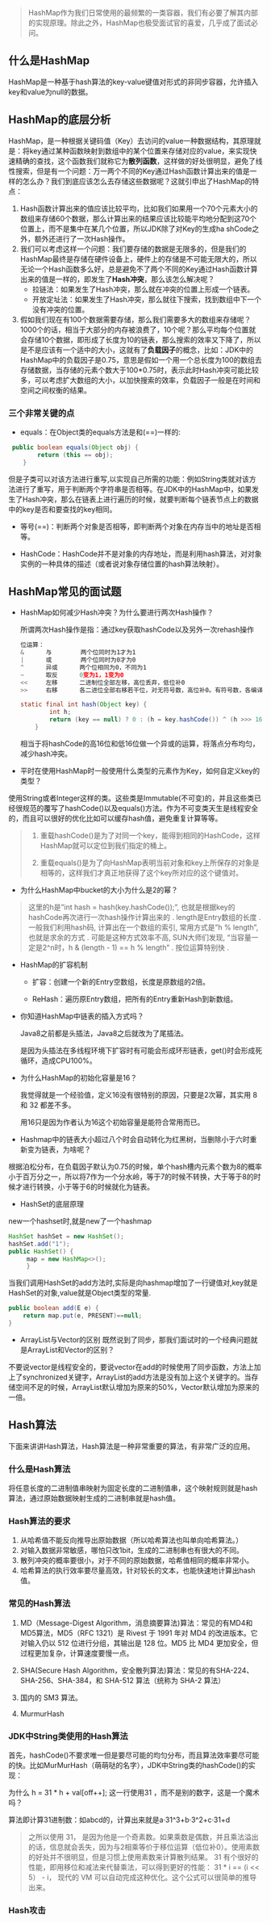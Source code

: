 > HashMap作为我们日常使用的最频繁的一类容器，我们有必要了解其内部的实现原理。除此之外，HashMap也极受面试官的喜爱，几乎成了面试必问。


## 什么是HashMap
HashMap是一种基于hash算法的key-value键值对形式的非同步容器，允许插入key和value为null的数据。

## HashMap的底层分析

HashMap，是一种根据关键码值（Key）去访问的value一种数据结构，其原理就是：将key通过某种函数映射到数组中的某个位置来存储对应的value，来实现快速精确的查找，这个函数我们就称它为**散列函数**，这样做的好处很明显，避免了线性搜索，但是有一个问题：万一两个不同的Key通过Hash函数计算出来的值是一样的怎么办？我们到底应该怎么去存储这些数据呢？这就引申出了HashMap的特点：

1. Hash函数计算出来的值应该比较平均，比如我们如果用一个70个元素大小的数组来存储60个数据，那么计算出来的结果应该比较能平均地分配到这70个位置上，而不是集中在某几个位置，所以JDK除了对Key的生成ha shCode之外，额外还进行了一次Hash操作。
2. 我们可以考虑这样一个问题：我们要存储的数据是无限多的，但是我们的HashMap最终是存储在硬件设备上，硬件上的存储是不可能无限大的，所以无论一个Hash函数多么好，总是避免不了两个不同的Key通过Hash函数计算出来的值是一样的，即发生了**Hash冲突**，那么该怎么解决呢？
   - 拉链法：如果发生了Hash冲突，那么就在冲突的位置上形成一个链表。
   - 开放定址法：如果发生了Hash冲突，那么就往下搜索，找到数组中下一个没有冲突的位置。
3. 假如我们现在有100个数据需要存储，那么我们需要多大的数组来存储呢？1000个的话，相当于大部分的内存被浪费了，10个呢？那么平均每个位置就会存储10个数据，即形成了长度为10的链表，那么搜索的效率又下降了，所以是不是应该有一个适中的大小，这就有了**负载因子**的概念，比如：JDK中的HashMap中的负载因子是0.75，意思是假如一个用一个总长度为100的数组去存储数据，当存储的元素个数大于100*0.75时，表示此时Hash冲突可能比较多，可以考虑扩大数组的大小，以加快搜索的效率，负载因子一般是在时间和空间之间权衡的结果。

### 三个非常关键的点

- equals：在Object类的equals方法是和(==)一样的:

```java
 public boolean equals(Object obj) {
        return (this == obj);
    }
```
但是子类可以对该方法进行重写,以实现自己所需的功能：例如String类就对该方法进行了重写，用于判断两个字符串是否相等。在JDK中的HashMap中，如果发生了Hash冲突，那么在链表上进行遍历的时候，就要判断每个链表节点上的数据中的key是否和要查找的key相同。

- 等号(==)：判断两个对象是否相等，即判断两个对象在内存当中的地址是否相等。

- HashCode：HashCode并不是对象的内存地址，而是利用hash算法，对对象实例的一种具体的描述（或者说对象存储位置的hash算法映射）。



## HashMap常见的面试题

- HashMap如何减少Hash冲突？为什么要进行两次Hash操作？

  所谓两次Hash操作是指：通过key获取hashCode以及另外一次rehash操作

  ```js
  位运算：
  &      与        两个位同时为1才为1 
  |      或        两个位同时为0才为0
  ^      异或      两个位相同为0，不同为1
  ~      取反      0变为1，1变为0
  <<     左移      二进制位全部左移，高位丢弃，低位补0
  >>     右移      各二进位全部右移若干位，对无符号数，高位补0。有符号数，各编译器处理方法不一样，有的补符号位（算术右移），有的补0（逻辑右移）
  ```

  ```java
  static final int hash(Object key) {
          int h;
          return (key == null) ? 0 : (h = key.hashCode()) ^ (h >>> 16);
      }
  ```

  相当于将hashCode的高16位和低16位做一个异或的运算，将落点分布均匀，减少hash冲突。

- 平时在使用HashMap时一般使用什么类型的元素作为Key，如何自定义key的类型？

使用String或者Integer这样的类。这些类是Immutable(不可变)的，并且这些类已经很规范的覆写了hashCode()以及equals()方法。作为不可变类天生是线程安全的，而且可以很好的优化比如可以缓存hash值，避免重复计算等等。

>1. 重载hashCode()是为了对同一个key，能得到相同的HashCode，这样HashMap就可以定位到我们指定的桶上。
>
>2. 重载equals()是为了向HashMap表明当前对象和key上所保存的对象是相等的，这样我们才真正地获得了这个key所对应的这个键值对。

- 为什么HashMap中bucket的大小为什么是2的幂？

>这里的h是”int hash = hash(key.hashCode());”, 也就是根据key的hashCode再次进行一次hash操作计算出来的 . 
length是Entry数组的长度 . 
一般我们利用hash码, 计算出在一个数组的索引, 常用方式是”h % length”, 也就是求余的方式 . 
可能是这种方式效率不高, SUN大师们发现, “当容量一定是2^n时，h & (length - 1) == h % length” . 按位运算特别快 . 

- HashMap的扩容机制

  - 扩容：创建一个新的Entry空数组，长度是原数组的2倍。

  - ReHash：遍历原Entry数组，把所有的Entry重新Hash到新数组。

    

- 你知道HashMap中链表的插入方式吗？

  Java8之前都是头插法，Java8之后就改为了尾插法。

  是因为头插法在多线程环境下扩容时有可能会形成环形链表，get()时会形成死循环，造成CPU100%。



- 为什么HashMap的初始化容量是16？

  我觉得就是一个经验值，定义16没有很特别的原因，只要是2次幂，其实用 8 和 32 都差不多。

  用16只是因为作者认为16这个初始容量是能符合常用而已。

  

- Hashmap中的链表大小超过八个时会自动转化为红黑树，当删除小于六时重新变为链表，为啥呢？

根据泊松分布，在负载因子默认为0.75的时候，单个hash槽内元素个数为8的概率小于百万分之一，所以将7作为一个分水岭，等于7的时候不转换，大于等于8的时候才进行转换，小于等于6的时候就化为链表。




- HashSet的底层原理

new一个hashset时,就是new了一个hashmap

```java
HashSet hashSet = new HashSet();   
hashSet.add("1");
public HashSet() { 
     map = new HashMap<>(); 
     }
```
当我们调用HashSet的add方法时,实际是向hashmap增加了一行键值对,key就是HashSet的对象,value就是Object类型的常量.

```java
public boolean add(E e) {
    return map.put(e, PRESENT)==null;
}
```

- ArrayList与Vector的区别
既然说到了同步，那我们面试时的一个经典问题就是ArrayList和Vector的区别？

不要说vector是线程安全的，要说vector在add的时候使用了同步函数，方法上加上了synchronized关键字，ArrayList的add方法是没有加上这个关键字的。当存储空间不足的时候，ArrayList默认增加为原来的50%，Vector默认增加为原来的一倍。

## Hash算法

下面来讲讲Hash算法，Hash算法是一种非常重要的算法，有非常广泛的应用。

### 什么是Hash算法

将任意长度的二进制值串映射为固定长度的二进制值串，这个映射规则就是hash算法，通过原始数据映射生成的二进制串就是hash值。

### Hash算法的要求

1. 从哈希值不能反向推导出原始数据（所以哈希算法也叫单向哈希算法。）
2. 对输入数据非常敏感，哪怕只改1bit，生成的二进制串也有很大的不同。
3. 散列冲突的概率要很小，对于不同的原始数据，哈希值相同的概率非常小。
4. 哈希算法的执行效率要尽量高效，针对较长的文本，也能快速地计算出hash值。

### 常见的Hash算法

1. MD（Message-Digest Algorithm，消息摘要算法)算法：常见的有MD4和MD5算法，MD5（RFC 1321）是 Rivest 于 1991 年对 MD4 的改进版本。它对输入仍以 512 位进行分组，其输出是 128 位。MD5 比 MD4 更加安全，但过程更加复杂，计算速度要慢一点。

2. SHA(Secure Hash Algorithm，安全散列算法)算法：常见的有SHA-224、SHA-256、SHA-384，和 SHA-512 算法（统称为 SHA-2 算法）
3. 国内的 SM3 算法。
4. MurmurHash

### JDK中String类使用的Hash算法

首先，hashCode()不要求唯一但是要尽可能的均匀分布，而且算法效率要尽可能的快。比如MurMurHash（萌萌哒的名字），JDK中String类的hashCode()的实现：

为什么 h = 31 * h + val[off++]; 这一行使用31 ，而不是别的数字，这是一个魔术吗？

算法即计算31进制数：如abcd的，计算出来就是a·31^3+b·3^2+c·31+d

> 之所以使用 31， 是因为他是一个奇素数。如果乘数是偶数，并且乘法溢出的话，信息就会丢失，因为与2相乘等价于移位运算（低位补0）。使用素数的好处并不很明显，但是习惯上使用素数来计算散列结果。 31 有个很好的性能，即用移位和减法来代替乘法，可以得到更好的性能： 31 * i == (i << 5） - i， 现代的 VM 可以自动完成这种优化。这个公式可以很简单的推导出来。

### Hash攻击



